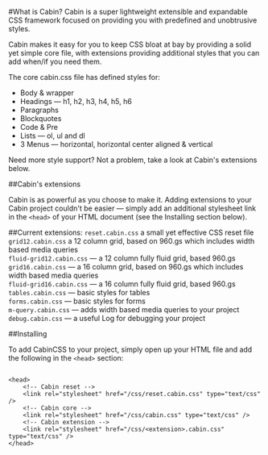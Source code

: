 #What is Cabin?
Cabin is a super lightweight extensible and expandable CSS framework focused on providing you with predefined and unobtrusive styles.

Cabin makes it easy for you to keep CSS bloat at bay by providing a solid yet simple core file, with extensions providing additional styles that you can add when/if you need them. 

The core cabin.css file has defined styles for:

<ul>
	<li>Body &amp; wrapper</li>
	<li>Headings &mdash; h1, h2, h3, h4, h5, h6</li>
	<li>Paragraphs</li>
	<li>Blockquotes</li>
	<li>Code &amp; Pre</li>
	<li>Lists &mdash; ol, ul and dl</li>
	<li>3 Menus &mdash; horizontal, horizontal center aligned &amp; vertical</li>
</ul>

Need more style support? Not a problem, take a look at Cabin's extensions below.

##Cabin's extensions

Cabin is as powerful as you choose to make it. Adding extensions to your Cabin project couldn't be easier &mdash; simply add an additional stylesheet link in the <code>&lt;head&gt;</code> of your HTML document (see the Installing section below).

##Current extensions:
<code>reset.cabin.css</code>			a small yet effective CSS reset file
<br/>
<code>grid12.cabin.css</code>			a 12 column grid, based on 960.gs which includes width based media queries
<br/>
<code>fluid-grid12.cabin.css</code> &mdash; a 12 column fully fluid grid, based 960.gs
<br/>
<code>grid16.cabin.css</code> &mdash; a 16 column grid, based on 960.gs which includes width based media queries
<br/>
<code>fluid-grid16.cabin.css</code> &mdash; a 16 column fully fluid grid, based 960.gs
<br/>
<code>tables.cabin.css</code> &mdash; basic styles for tables
<br/>
<code>forms.cabin.css</code> &mdash; basic styles for forms
<br/>
<code>m-query.cabin.css</code> &mdash; adds width based media queries to your project
<br/>
<code>debug.cabin.css</code> &mdash; a useful Log for debugging your project

##Installing

To add CabinCSS to your project, simply open up your HTML file and add the following in the <code>&lt;head&gt;</code> section:

<pre>
<code>
&lt;head&gt;
	&lt;!-- Cabin reset --&gt;
	&lt;link rel="stylesheet" href="/css/reset.cabin.css" type="text/css" /&gt;
	&lt;!-- Cabin core --&gt;
	&lt;link rel="stylesheet" href="/css/cabin.css" type="text/css" /&gt;
	&lt;!-- Cabin extension --&gt;
	&lt;link rel="stylesheet" href="/css/&lt;extension&gt;.cabin.css" type="text/css" /&gt;
&lt;/head&gt;
</code>
</pre>